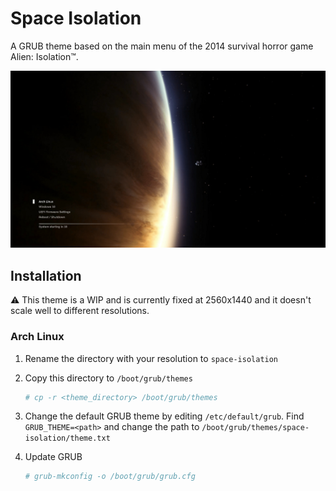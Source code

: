 # Space Isolation
A GRUB theme based on the main menu of the 2014 survival horror game Alien: Isolation™.

![Preview](preview.jpg "Space Isolation GRUB2 Theme Preview")

## Installation
⚠️ This theme is a WIP and is currently fixed at 2560x1440 and it doesn't scale well to different resolutions.

### Arch Linux
1. Rename the directory with your resolution to `space-isolation`
2. Copy this directory to `/boot/grub/themes`
    ```zsh
    # cp -r <theme_directory> /boot/grub/themes
    ```

2. Change the default GRUB theme by editing `/etc/default/grub`. Find `GRUB_THEME=<path>` and change the path to `/boot/grub/themes/space-isolation/theme.txt`

3. Update GRUB
    ```zsh
    # grub-mkconfig -o /boot/grub/grub.cfg 
    ```
